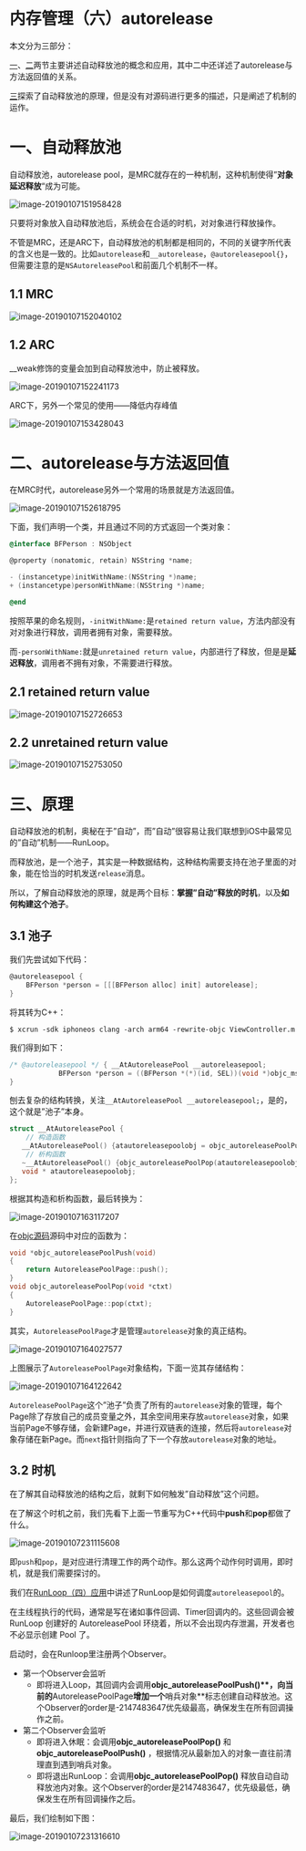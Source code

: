 # 内存管理（六）autorelease

本文分为三部分：

[一](https://wenghengcong.com/posts/c458827d/#一、自动释放池)、[二](https://wenghengcong.com/posts/c458827d/#二、autorelease与方法返回值)两节主要讲述自动释放池的概念和应用，其中二中还详述了autorelease与方法返回值的关系。

[三](https://wenghengcong.com/posts/c458827d/#三、原理)探索了自动释放池的原理，但是没有对源码进行更多的描述，只是阐述了机制的运作。

# 一、自动释放池

自动释放池，autorelease pool，是MRC就存在的一种机制，这种机制使得”**对象延迟释放**“成为可能。

![image-20190107151958428](https://raw.githubusercontent.com/awanglilong/blog/main/uPic/2019-01-07-071959.png)

只要将对象放入自动释放池后，系统会在合适的时机，对对象进行释放操作。

不管是MRC，还是ARC下，自动释放池的机制都是相同的，不同的关键字所代表的含义也是一致的。比如`autorelease`和`__autorelease`，`@autoreleasepool{}`，但需要注意的是`NSAutoreleasePool`和前面几个机制不一样。

## 1.1 MRC

![image-20190107152040102](https://raw.githubusercontent.com/awanglilong/blog/main/uPic/2019-01-07-072040.png)

## 1.2 ARC

__weak修饰的变量会加到自动释放池中，防止被释放。

![image-20190107152241173](https://raw.githubusercontent.com/awanglilong/blog/main/uPic/2019-01-07-072241.png)

ARC下，另外一个常见的使用——降低内存峰值

![image-20190107153428043](https://raw.githubusercontent.com/awanglilong/blog/main/uPic/2019-01-07-073502.png)

# 二、autorelease与方法返回值

在MRC时代，autorelease另外一个常用的场景就是方法返回值。

![image-20190107152618795](https://raw.githubusercontent.com/awanglilong/blog/main/uPic/2019-01-07-072619.png)

下面，我们声明一个类，并且通过不同的方式返回一个类对象：

```objective-c
@interface BFPerson : NSObject

@property (nonatomic, retain) NSString *name;

- (instancetype)initWithName:(NSString *)name;
+ (instancetype)personWithName:(NSString *)name;

@end
```

按照苹果的命名规则，`-initWithName:`是`retained return value`，方法内部没有对对象进行释放，调用者拥有对象，需要释放。

而`-personWithName:`就是`unretained return value`，内部进行了释放，但是是**延迟释放**，调用者不拥有对象，不需要进行释放。

## 2.1 retained return value

![image-20190107152726653](https://raw.githubusercontent.com/awanglilong/blog/main/uPic/2019-01-07-072726.png)

## 2.2 unretained return value

![image-20190107152753050](https://raw.githubusercontent.com/awanglilong/blog/main/uPic/2019-01-07-072754.png)

# 三、原理

 自动释放池的机制，奥秘在于”自动”，而”自动”很容易让我们联想到iOS中最常见的”自动”机制——RunLoop。

 而释放池，是一个池子，其实是一种数据结构，这种结构需要支持在池子里面的对象，能在恰当的时机发送`release`消息。

 所以，了解自动释放池的原理，就是两个目标：**掌握”自动”释放的时机**，以及**如何构建这个池子**。

## 3.1 池子

我们先尝试如下代码：

```objective-c
@autoreleasepool {
    BFPerson *person = [[[BFPerson alloc] init] autorelease];
}
```

将其转为C++：

```shell
$ xcrun -sdk iphoneos clang -arch arm64 -rewrite-objc ViewController.m
```

我们得到如下：

```objective-c
/* @autoreleasepool */ { __AtAutoreleasePool __autoreleasepool; 
            BFPerson *person = ((BFPerson *(*)(id, SEL))(void *)objc_msgSend)((id)((BFPerson *(*)(id, SEL))(void *)objc_msgSend)((id)((BFPerson *(*)(id, SEL))(void *)objc_msgSend)((id)objc_getClass("BFPerson"), sel_registerName("alloc")), sel_registerName("init")), sel_registerName("autorelease"));
}
```

刨去复杂的结构转换，关注`__AtAutoreleasePool __autoreleasepool;`，是的，这个就是”池子”本身。

```objective-c
struct __AtAutoreleasePool {
    // 构造函数
   __AtAutoreleasePool() {atautoreleasepoolobj = objc_autoreleasePoolPush();}
    // 析构函数
   ~__AtAutoreleasePool() {objc_autoreleasePoolPop(atautoreleasepoolobj);}
   void * atautoreleasepoolobj;
};
```

根据其构造和析构函数，最后转换为：

![image-20190107163117207](https://raw.githubusercontent.com/awanglilong/blog/main/uPic/2019-01-07-083117.png)

在[objc源码](https://opensource.apple.com/tarballs/objc4/)源码中对应的函数为：

```objective-c
void *objc_autoreleasePoolPush(void)
{
    return AutoreleasePoolPage::push();
}
void objc_autoreleasePoolPop(void *ctxt)
{
    AutoreleasePoolPage::pop(ctxt);
}
```

其实，`AutoreleasePoolPage`才是管理`autorelease`对象的真正结构。

![image-20190107164027577](https://raw.githubusercontent.com/awanglilong/blog/main/uPic/2019-01-07-084028.png)

上图展示了`AutoreleasePoolPage`对象结构，下面一览其存储结构：

![image-20190107164122642](https://raw.githubusercontent.com/awanglilong/blog/main/uPic/2019-01-07-084122.png)

 `AutoreleasePoolPage`这个”池子”负责了所有的`autorelease`对象的管理，每个Page除了存放自己的成员变量之外，其余空间用来存放`autorelease`对象，如果当前Page不够存储，会新建Page，并进行双链表的连接，然后将`autorelease`对象存储在新Page。而`next`指针则指向了下一个存放`autorelease`对象的地址。

## 3.2 时机

在了解其自动释放池的结构之后，就剩下如何触发”自动释放”这个问题。

在了解这个时机之前，我们先看下上面一节重写为C++代码中**push**和**pop**都做了什么。

![image-20190107231115608](https://raw.githubusercontent.com/awanglilong/blog/main/uPic/2019-01-07-151115.png)

即`push`和`pop`，是对应进行清理工作的两个动作。那么这两个动作何时调用，即时机，就是我们需要探讨的。

我们在[RunLoop（四）应用](http://wenghengcong.com/posts/25ecb79e/)中讲述了RunLoop是如何调度`autoreleasepool`的。

在主线程执行的代码，通常是写在诸如事件回调、Timer回调内的。这些回调会被 RunLoop 创建好的 AutoreleasePool 环绕着，所以不会出现内存泄漏，开发者也不必显示创建 Pool 了。

启动时，会在Runloop里注册两个Observer。

- 第一个Observer会监听
  - 即将进入Loop，其回调内会调用**objc_autoreleasePoolPush()\**，向当前的**AutoreleasePoolPage**增加一个**哨兵对象**标志创建自动释放池。这个Observer的order是-2147483647优先级最高，确保发生在所有回调操作之前。
- 第二个Observer会监听
  - 即将进入休眠：会调用**objc_autoreleasePoolPop()** 和 **objc_autoreleasePoolPush()** ，根据情况从最新加入的对象一直往前清理直到遇到哨兵对象。
  - 即将退出RunLoop：会调用**objc_autoreleasePoolPop()** 释放自动自动释放池内对象。这个Observer的order是2147483647，优先级最低，确保发生在所有回调操作之后。

最后，我们绘制如下图：

![image-20190107231316610](https://raw.githubusercontent.com/awanglilong/blog/main/uPic/2019-01-07-151317.png)